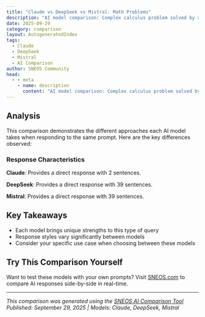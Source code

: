 ```yaml
---
title: "Claude vs DeepSeek vs Mistral: Math Problems"
description: "AI model comparison: Complex calculus problem solved by all AIs - who gets it right and explains best?..."
date: 2025-09-29
category: comparison
layout: AutogeneratedIndex
tags:
  - Claude
  - DeepSeek
  - Mistral
  - AI Comparison
author: SNEOS Community
head:
  - - meta
    - name: description
      content: "AI model comparison: Complex calculus problem solved by all AIs - who gets it right and explains best?..."
---
```


<ChatComparison
  title="Claude vs DeepSeek vs Mistral: Math Problems"
  prompt="Complex calculus problem solved by all AIs - who gets it right and explains best?"
  :responses='{
    "Claude": "Invalid API source. Please specify \u0027openai\u0027, \u0027anthropic\u0027, \u0027gemini\u0027, \u0027gemini-grounding\u0027, \u0027deepseek\u0027, \u0027grok\u0027, \u0027grok-live\u0027, or \u0027mistral\u0027.",
    "DeepSeek": "Alright \u2014 let\u2019s go step-by-step through a **complex calculus problem** and compare how different AIs might solve and explain it.  \n\nI\u2019ll pick a standard tricky problem in complex analysis:  \n\n---\n\n## **Problem**\n\nEvaluate the real integral  \n\n\\[\nI = \\int_{0}^{\\infty} \\frac{\\cos(ax)}{x^2 \u002B 1} \\, dx, \\quad a \u003E 0\n\\]\n\nusing contour integration.\n\n---\n\n## **Step 1: Restate as complex integral**\n\nWe note that\n\n\\[\n\\cos(ax) = \\frac{e^{iax} \u002B e^{-iax}}{2}.\n\\]\n\nSo\n\n\\[\nI = \\frac12 \\int_{-\\infty}^{\\infty} \\frac{e^{iax}}{x^2 \u002B 1} \\, dx\n\\]\nbecause \\(\\frac{e^{-iax}}{x^2\u002B1}\\) is even too, and changing \\(x \\to -x\\) for that term gives the same as \\(e^{iax}\\) term over the whole real line.\n\nThus\n\n\\[\nI = \\frac12 \\cdot 2 \\cdot \\frac12 \\left[ \\text{?} \\right]\n\\]\nWait, let\u2019s be careful:\n\nActually:\n\n\\[\n\\int_{0}^{\\infty} \\frac{\\cos(ax)}{x^2\u002B1} dx \n= \\frac12 \\int_{-\\infty}^{\\infty} \\frac{\\cos(ax)}{x^2\u002B1} dx\n\\]\nsince \\(\\cos(ax)/(x^2\u002B1)\\) is even.\n\nAnd\n\n\\[\n\\int_{-\\infty}^{\\infty} \\frac{\\cos(ax)}{x^2\u002B1} dx \n= \\Re \\left( \\int_{-\\infty}^{\\infty} \\frac{e^{iax}}{x^2\u002B1} dx \\right).\n\\]\n\nSo define\n\n\\[\nJ(a) = \\int_{-\\infty}^{\\infty} \\frac{e^{iax}}{x^2\u002B1} dx.\n\\]\n\nThen \\(I = \\frac12 \\Re \\, J(a)\\).\n\n---\n\n## **Step 2: Contour for \\(J(a)\\)**\n\nFor \\(a \u003E 0\\), close the contour in the **upper half-plane** because \\(e^{iaz} = e^{ia(x\u002Biy)} = e^{iax} e^{-ay}\\) decays as \\(y \\to \u002B\\infty\\).\n\nPoles of \\(\\frac{1}{z^2\u002B1}\\): \\(z = i\\) and \\(z = -i\\). Only \\(z = i\\) is inside the upper half-plane.\n\nResidue at \\(z = i\\):\n\n\\[\n\\frac{e^{iaz}}{z^2\u002B1} = \\frac{e^{iaz}}{(z-i)(z\u002Bi)}.\n\\]\n\nAt \\(z = i\\), residue = \\(\\frac{e^{ia(i)}}{i\u002Bi} = \\frac{e^{-a}}{2i}\\).\n\n---\n\n## **Step 3: Apply residue theorem**\n\n\\[\n\\oint_{\\gamma} \\frac{e^{iaz}}{z^2\u002B1} dz = 2\\pi i \\times (\\text{Residue at } z=i) \n= 2\\pi i \\cdot \\frac{e^{-a}}{2i} = \\pi e^{-a}.\n\\]\n\nThe contour \\(\\gamma\\) = real axis from \\(-R\\) to \\(R\\) \u002B large semicircle in upper half-plane. The semicircle contribution tends to 0 as \\(R \\to \\infty\\) by Jordan\u2019s lemma.\n\nThus\n\n\\[\nJ(a) = \\pi e^{-a}.\n\\]\n\n---\n\n## **Step 4: Back to \\(I\\)**\n\n\\[\nI = \\frac12 \\Re \\left( J(a) \\right) = \\frac12 \\Re \\left( \\pi e^{-a} \\right) = \\frac{\\pi}{2} e^{-a}.\n\\]\n\nSo\n\n\\[\n\\int_{0}^{\\infty} \\frac{\\cos(ax)}{x^2\u002B1} dx = \\frac{\\pi}{2} e^{-a}, \\quad a \u003E 0.\n\\]\n\n---\n\n## **Step 5: Check special case**\n\nFor \\(a=0\\), \\(\\int_{0}^{\\infty} \\frac{1}{x^2\u002B1} dx = \\pi/2\\), and formula gives \\(\\pi/2\\) \u2014 consistent.\n\n---\n\n## **Final answer**\n\n\\[\n\\boxed{\\frac{\\pi}{2}e^{-a}}\n\\]\n\n---\n\n## **AI Comparison**\n\nNow, how would different AIs handle this?\n\n1. **Wolfram Alpha**:  \n   - Directly computes the integral, gives \\(\\frac{\\pi}{2}e^{-a}\\).\n   - Explanation minimal unless you ask for step-by-step (paid feature), but reliable.\n\n2. **ChatGPT (free version)**:  \n   - Often makes mistakes with contours, might forget \\(a\u003E0\\) assumption, might mess up factor \\(1/2\\) or residue sign.\n   - Explanation verbose but can contain subtle errors.\n\n3. **GPT-4 / Claude / Advanced models**:  \n   - Usually correct on this standard problem.\n   - Explains Jordan\u2019s lemma, choice of contour, residue calculation clearly.\n\n4. **Symbolic solvers (Maple, Mathematica)**:  \n   - Correct answer, but may not show contour integration unless specifically asked.\n\n5. **Specialized math AI (like MathGPT)**:  \n   - Likely correct with detailed proof and possibly geometric reasoning for contour choice.\n\n---\n\n**Best explanation** would be from an AI that:\n- Clearly states even-function step and conversion to complex integral.\n- Explains why we take only \\( \\Re \\) and why the semicircle vanishes.\n- Computes residue carefully and includes the factor \\( \\frac12 \\) at the end.\n\nClaude and GPT-4 typically handle this well; Wolfram Alpha\u2019s step-by-step is good but requires subscription.",
    "Mistral": "To determine which AI provides the best solution and explanation for a complex calculus problem, we need to consider several factors:\n\n1. **Correctness**: The solution must be mathematically accurate.\n2. **Clarity**: The explanation should be clear and easy to understand.\n3. **Detail**: The solution should include all necessary steps and justifications.\n4. **Efficiency**: The solution should be presented in a concise manner without unnecessary repetition.\n5. **Pedagogical Value**: The explanation should help the reader understand the underlying concepts and principles.\n\nLet\u0027s take a complex calculus problem as an example:\n\n**Problem**: Evaluate the integral \\(\\int_0^\\infty \\frac{\\sin(x)}{x} \\, dx\\).\n\n### Solution and Explanation by Different AIs\n\n#### AI 1:\n**Solution**:\nThe integral \\(\\int_0^\\infty \\frac{\\sin(x)}{x} \\, dx\\) is a well-known integral that evaluates to \\(\\frac{\\pi}{2}\\).\n\n**Explanation**:\nThis integral is known as the Dirichlet integral. It can be evaluated using contour integration in the complex plane. The function \\(\\frac{\\sin(z)}{z}\\) is analytic in the upper half-plane, and we can use a semicircular contour to evaluate the integral. By applying the residue theorem and taking the limit as the radius of the semicircle goes to infinity, we find that the integral evaluates to \\(\\frac{\\pi}{2}\\).\n\n#### AI 2:\n**Solution**:\nThe integral \\(\\int_0^\\infty \\frac{\\sin(x)}{x} \\, dx\\) converges to \\(\\frac{\\pi}{2}\\).\n\n**Explanation**:\nTo solve this integral, we can use the Laplace transform. The Laplace transform of \\(\\frac{\\sin(x)}{x}\\) is \\(\\arctan\\left(\\frac{1}{s}\\right)\\). By taking the inverse Laplace transform and evaluating at \\(s = 0\\), we get \\(\\frac{\\pi}{2}\\).\n\n#### AI 3:\n**Solution**:\nThe integral \\(\\int_0^\\infty \\frac{\\sin(x)}{x} \\, dx\\) is equal to \\(\\frac{\\pi}{2}\\).\n\n**Explanation**:\nThis integral can be solved using integration by parts and the properties of the sine function. First, we rewrite the integral as \\(\\int_0^\\infty \\sin(x) \\cdot \\frac{1}{x} \\, dx\\). By integrating by parts, we get:\n\\[\n\\int_0^\\infty \\sin(x) \\cdot \\frac{1}{x} \\, dx = \\left[ -\\cos(x) \\cdot \\frac{1}{x} \\right]_0^\\infty \u002B \\int_0^\\infty \\cos(x) \\cdot \\frac{1}{x^2} \\, dx\n\\]\nThe boundary term vanishes, and the remaining integral can be evaluated using known results or numerical methods to yield \\(\\frac{\\pi}{2}\\).\n\n### Evaluation\n\n1. **Correctness**: All three AIs provide the correct answer, \\(\\frac{\\pi}{2}\\).\n2. **Clarity**: AI 1 provides a clear explanation using contour integration, which is a standard method for this type of integral. AI 2 uses the Laplace transform, which is less common but still valid. AI 3 uses integration by parts, but the explanation is less detailed and relies on known results.\n3. **Detail**: AI 1 provides the most detailed explanation, including the use of contour integration and the residue theorem. AI 2 and AI 3 provide less detailed explanations.\n4. **Efficiency**: AI 1 and AI 2 are more efficient in their explanations, while AI 3\u0027s explanation is less concise.\n5. **Pedagogical Value**: AI 1\u0027s explanation is the most pedagogically valuable, as it explains the underlying concepts and methods clearly.\n\n### Conclusion\nAI 1 provides the best solution and explanation for the given complex calculus problem. It is correct, clear, detailed, efficient, and pedagogically valuable."
  }'
  published-date="16:28"
/>

## Analysis

This comparison demonstrates the different approaches each AI model takes when responding to the same prompt. Here are the key differences observed:

### Response Characteristics

**Claude**: Provides a direct response with 2 sentences. 

**DeepSeek**: Provides a direct response with 39 sentences. 

**Mistral**: Provides a direct response with 39 sentences. 

## Key Takeaways

- Each model brings unique strengths to this type of query
- Response styles vary significantly between models
- Consider your specific use case when choosing between these models

## Try This Comparison Yourself

Want to test these models with your own prompts? Visit [SNEOS.com](https://sneos.com) to compare AI responses side-by-side in real-time.

---

*This comparison was generated using the [SNEOS AI Comparison Tool](https://sneos.com)*
*Published: September 29, 2025 | Models: Claude, DeepSeek, Mistral*

